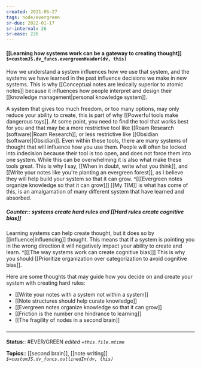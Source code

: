 ```yaml
---
created: 2021-06-27
tags: node/evergreen
sr-due: 2022-01-17
sr-interval: 26
sr-ease: 226
---
```


#### [[Learning how systems work can be a gateway to creating thought]] `$=customJS.dv_funcs.evergreenHeader(dv, this)`

How we understand a system influences how we use that system, and the systems we have learned in the past influence decisions we make in new systems. 
This is why [[Conceptual notes are lexically superior to atomic notes]] because it influences how people interpret and design their [[knowledge management|personal knowledge system]].

A system that gives too much freedom, or too many options, may only reduce your ability to create, this is part of why [[Powerful tools make dangerous toys]]. At some point, you need to find the tool that works best for you and that may be a more restrictive tool like [[Roam Research (software)|Roam Research]], or less restrictive like [[Obsidian (software)|Obsidian]]. Even within these tools, there are many systems of thought that will influence how you use them. People will often be locked into indecision because their tool is too open, and does not force them into one system. While this can be overwhelming it is also what make these tools great. This is why I say,  [[When in doubt, write what you think]], and [[Write your notes like you're planting an evergreen forest]], as I believe they will help build your system so that it can grow.
^[[[Evergreen notes organize knowledge so that it can grow]]]
 [[My TIM]] is what has come of this, is an amalgamation of many different system that have learned and absorbed. 

##### Counter:: systems create hard rules and [[Hard rules create cognitive bias]]

Learning systems can help create thought, but it does so by [[influence|influencing]] thought. This means that if a system is pointing you in the wrong direction it will negatively impact your ability to create and learn. 
^[[[The way systems work can create cognitive bias]]]
This is why you should [[Prioritize organization over categorization to avoid cognitive bias]]. 

Here are some thoughts that may guide how you decide on and create your system with creating hard rules: 
- [[Write your notes with a system not within a system]]
- [[Note structures should help curate knowledge]]
- [[Evergreen notes organize knowledge so that it can grow]]
- [[Friction is the number one hindrance to learning]]
- [[The fragility of nodes in a second brain]]

### <hr class="footnote"/>

**Status**:: #EVER/GREEN 
*edited `=this.file.mtime`*

**Topics**:: [[second brain]], [[note writing]] 
*`$=customJS.dv_funcs.outlinedIn(dv, this)`*
